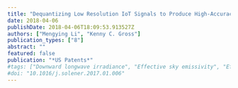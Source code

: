 ```yaml
---
title: "Dequantizing Low Resolution IoT Signals to Produce High-Accuracy Prognostic Indicators."
date: 2018-04-06
publishDate: 2018-04-06T18:09:53.913527Z
authors: ["Mengying Li", "Kenny C. Gross"]
publication_types: ["8"]
abstract: ""
featured: false
publication: "*US Patents*"
#tags: ["Downward longwave irradiance", "Effective sky emissivity", "Effective sky temperature", "Parametric modeling"]
#doi: "10.1016/j.solener.2017.01.006"
---
```



